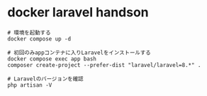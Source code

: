 # docker laravel handson

```
# 環境を起動する
docker compose up -d
```

```
# 初回のみappコンテナに入りLaravelをインストールする
docker compose exec app bash
composer create-project --prefer-dist "laravel/laravel=8.*" .

# Laravelのバージョンを確認
php artisan -V
```